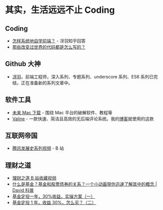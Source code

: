 # 其实，生活远远不止 Coding

## Coding

- [怎样系统地自学前端？](https://www.zhihu.com/question/67467219/answer/253992931) - 冴羽知乎回答
- [那些改变过世界的代码都是怎么写的？](https://mp.weixin.qq.com/s/gf0O9EiMv6Ew8eIAeUAgAw)

## Github 大神

- [冴羽](https://github.com/mqyqingfeng/)，前端工程师，深入系列、专题系列、underscore 系列、ES6 系列已完结，正在准备新的系列文章中。

## 软件工具

- [未来 Mac 下载](https://mac.orsoon.com/) - 围绕 Mac 平台的破解软件、教程等
- [Valine](https://valine.js.org/) - 一款快速、简洁且高效的无后端评论系统。我的[博客](https://www.yangtao.site)就使用的这款

## 互联网帝国

- [腾讯发展史系列视频](https://space.bilibili.com/267680609/channel/detail?cid=97654) - B 站

## 理财之道

- [理财之道 B 站收藏视频](https://space.bilibili.com/86628629/favlist?fid=919943829&ftype=create)
- [什么是基金？基金和股票债券的关系？一个小动画带你迅速了解其中的概念 | David 科普](https://www.bilibili.com/video/BV1r7411F753)
- [基金定投一年，30%收益，实操方案（一）](https://zhuanlan.zhihu.com/p/59661026)
- [基金定投 1 年，收益 30%，怎么买？（二）](https://zhuanlan.zhihu.com/p/59662099)
